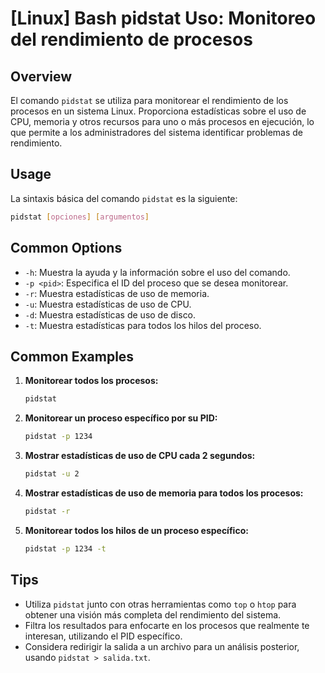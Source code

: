 # [Linux] Bash pidstat Uso: Monitoreo del rendimiento de procesos

## Overview
El comando `pidstat` se utiliza para monitorear el rendimiento de los procesos en un sistema Linux. Proporciona estadísticas sobre el uso de CPU, memoria y otros recursos para uno o más procesos en ejecución, lo que permite a los administradores del sistema identificar problemas de rendimiento.

## Usage
La sintaxis básica del comando `pidstat` es la siguiente:

```bash
pidstat [opciones] [argumentos]
```

## Common Options
- `-h`: Muestra la ayuda y la información sobre el uso del comando.
- `-p <pid>`: Especifica el ID del proceso que se desea monitorear.
- `-r`: Muestra estadísticas de uso de memoria.
- `-u`: Muestra estadísticas de uso de CPU.
- `-d`: Muestra estadísticas de uso de disco.
- `-t`: Muestra estadísticas para todos los hilos del proceso.

## Common Examples
1. **Monitorear todos los procesos:**
   ```bash
   pidstat
   ```

2. **Monitorear un proceso específico por su PID:**
   ```bash
   pidstat -p 1234
   ```

3. **Mostrar estadísticas de uso de CPU cada 2 segundos:**
   ```bash
   pidstat -u 2
   ```

4. **Mostrar estadísticas de uso de memoria para todos los procesos:**
   ```bash
   pidstat -r
   ```

5. **Monitorear todos los hilos de un proceso específico:**
   ```bash
   pidstat -p 1234 -t
   ```

## Tips
- Utiliza `pidstat` junto con otras herramientas como `top` o `htop` para obtener una visión más completa del rendimiento del sistema.
- Filtra los resultados para enfocarte en los procesos que realmente te interesan, utilizando el PID específico.
- Considera redirigir la salida a un archivo para un análisis posterior, usando `pidstat > salida.txt`.